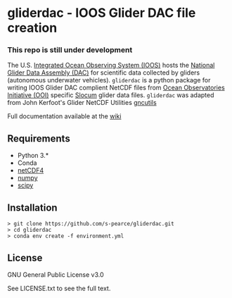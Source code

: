 # gliderdac - IOOS Glider DAC file creation
### This repo is still under development

The U.S. [Integrated Ocean Observing System \(IOOS\)](https://gliders.ioos.us/) hosts the [National Glider Data Assembly \(DAC\)](https://gliders.ioos.us/data) for scientific data collected by gliders (autonomous underwater vehicles).  `gliderdac` is a python package for writing IOOS Glider DAC complient NetCDF files from [Ocean Observatories Initiative \(OOI\)](https://oceanobservatories.org/) specific [Slocum](http://www.teledynemarine.com/slocum-glider) glider data files.  `gliderdac` was adapted from John Kerfoot's
Glider NetCDF Utilities [gncutils](https://github.com/kerfoot/gncutils)

Full documentation available at the [wiki](https://github.com/s-pearce/gliderdac/wiki)

## Requirements
+ Python 3.*
+ Conda
+ [netCDF4](https://unidata.github.io/netcdf4-python/netCDF4/index.html)
+ [numpy](https://www.numpy.org/)
+ [scipy](https://www.scipy.org/)

## Installation

    > git clone https://github.com/s-pearce/gliderdac.git
    > cd gliderdac
    > conda env create -f environment.yml



## License
GNU General Public License v3.0

See LICENSE.txt to see the full text.

